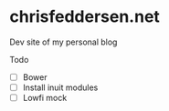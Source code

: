 chrisfeddersen.net
======
Dev site of my personal blog

Todo

- [ ] Bower
- [ ] Install inuit modules
- [ ] Lowfi mock